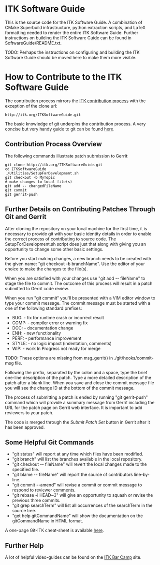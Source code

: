 ITK Software Guide
==================

This is the source code for the ITK Software Guide. A combination of CMake
Superbuild infrastructure, python extraction scripts, and LaTeX formatting
needed to render the entire ITK Software Guide. Further instructions on building
the ITK Software Guide can be found in SoftwareGuide/README.txt.

TODO: Perhaps the instructions on configuring and building the ITK Software
Guide should be moved here to make them more visible.

How to Contribute to the ITK Software Guide
===========================================

The contribution process mirrors the [ITK contribution
process](http://itk.org/Wiki/ITK/Git/Develop) with the exception of the clone
url:

    http://itk.org/ITKSoftwareGuide.git

The basic knowledge of git underpins the contribution process. A very concise
but very handy guide to git can be found
[here](http://rogerdudler.github.io/git-guide/).

Contribution Process Overview
-----------------------------

The following commands illustrate patch submission to Gerrit:

    git clone http://itk.org/ITKSoftwareGuide.git
    cd ITKSoftwareGuide
    ./Utilities/SetupForDevelopment.sh
    git checkout -b MyTopic
    # make changes to local file(s)
    git add -- changedFileName
    git commit
    git gerrit-push

Further Details on Contributing Patches Through Git and Gerrit
--------------------------------------------------------------

After cloning the repository on your local machine for the first time, it is
necessary to provide git with your basic identity details in order to enable
the correct process of contributing to source code. The SetupForDevelopment.sh
script does just that along with giving you an opportunity to change some
other basic settings.

Before you start making changes, a new branch needs to be created with the given
name: "git checkout -b branchName". Use the editor of your choice to make the
changes to the file(s).

When you are satisfied with your changes use "git add -- fileName" to stage the
file to commit. The outcome of this process will result in a patch submitted
to Gerrit code review.

When you run "git commit" you'll be presented with a VIM editor window to type
your commit message. The commit message must be started with a one of the
following standard prefixes:

 - BUG: - fix for runtime crash or incorrect result
 - COMP: - compiler error or warning fix
 - DOC: - documentation change
 - ENH: - new functionality
 - PERF: - performance improvement
 - STYLE: - no logic impact (indentation, comments)
 - WIP: - work In Progress not ready for merge

TODO: These options are missing from msg_gerrit() in ./git/hooks/commit-msg
file.

Following the prefix, separated by the colon and a space, type the brief
one-line description of the patch. Type a more detailed description of the
patch after a blank line. When you save and close the commit message file
you will see the change ID at the bottom of the commit message.

The process of submitting a patch is ended by running "git gerrit-push" command
which will provide a summary message from Gerrit including the URL for the
patch page on Gerrit web interface. It is important to add reviewers to your
patch.

The code is merged through the *Submit Patch Set* button in Gerrit after it
has been approved.

Some Helpful Git Commands
-------------------------

 - "git status" will report at any time which files have been modified.
 - "git branch" will list the branches available in the local repository.
 - "git checkout -- fileName" will revert the local changes made to the
   specified file.
 - "git blame -- fileName" will report the source of contributors line-by-line.
 - "git commit --amend" will revise a commit or commit message to respond to
   reviewer comments.
 - "git rebase -i HEAD~3" will give an opportunity to squash or revise the
   previous three commits.
 - "git grep searchTerm" will list all occurrences of the searchTerm in the
   source tree.
 - "get help gitCommandName" will show the documentation on the gitCommandName
   in HTML format.

A one-page Git-ITK cheat-sheet is available
[here](http://www.itk.org/Wiki/images/1/10/GitITKCheatSheet.pdf).

Further Help
------------

A lot of helpful video-guides can be found on the [ITK Bar Camp](
http://insightsoftwareconsortium.github.io/ITKBarCamp-doc/index.html) site.
